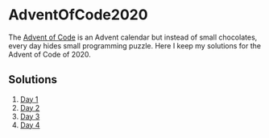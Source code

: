 # AdventOfCode2020

The [Advent of Code](https://adventofcode.com/) is an Advent calendar but instead of small chocolates, every day hides small programming puzzle. 
Here I keep my solutions for the Advent of Code of 2020.

## Solutions
 1. [Day 1](Day1/Day1.java)
 2. [Day 2](Day2/Day2.java)
 3. [Day 3](Day3/Day3.java)
 4. [Day 4](Day4/Day4.java)
 
